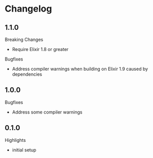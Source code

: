 # Changelog

## 1.1.0

Breaking Changes

* Require Elixir 1.8 or greater

Bugfixes

* Address compiler warnings when building on Elixir 1.9 caused by dependencies

## 1.0.0

Bugfixes

* Address some compiler warnings

## 0.1.0

Highlights

* initial setup
